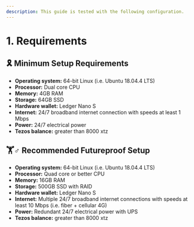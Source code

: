```yaml
---
description: This guide is tested with the following configuration.
---
```


# 1. Requirements

## 🎗 Minimum Setup Requirements

* **Operating system:** 64-bit Linux \(i.e. Ubuntu 18.04.4 LTS\)
* **Processor:** Dual core CPU
* **Memory:** 4GB RAM
* **Storage:** 64GB SSD
* **Hardware wallet:** Ledger Nano S
* **Internet:** 24/7 broadband internet connection with speeds at least 1 Mbps
* **Power:** 24/7 electrical power
* **Tezos balance:** greater than 8000 xtz

## 🏋♂ Recommended Futureproof Setup

* **Operating system:** 64-bit Linux \(i.e. Ubuntu 18.04.4 LTS\)
* **Processor:** Quad core or better CPU
* **Memory:** 16GB RAM
* **Storage:** 500GB SSD with RAID
* **Hardware wallet:** Ledger Nano S
* **Internet:** Multiple 24/7 broadband internet connections with speeds at least 10 Mbps \(i.e. fiber + cellular 4G\)
* **Power:** Redundant 24/7 electrical power with UPS
* **Tezos balance:** greater than 8000 xtz



